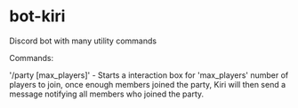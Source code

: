 # bot-kiri
Discord bot with many utility commands

Commands:

'/party [max_players]' - Starts a interaction box for 'max_players' number of players to join, once enough members joined the party, Kiri will then send a message notifying all members who joined the party.
